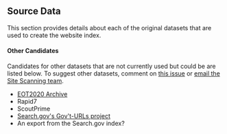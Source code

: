 ## Source Data

This section provides details about each of the original datasets that are used to create the website index.  

#### Other Candidates

Candidates for other datasets that are not currently used but could be are listed below. To suggest other datasets, comment on [this issue](https://github.com/GSA/federal-website-index/issues/5) or [email the Site Scanning team](mailto:site-scanning@gsa.gov).  

* [EOT2020 Archive](https://github.com/end-of-term/eot2020)
* Rapid7
* ScoutPrime
* [Search.gov's Gov't-URLs project](https://github.com/GSA/govt-urls)
* An export from the Search.gov index? 
